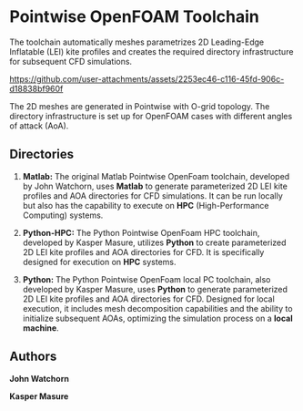 # Pointwise OpenFOAM Toolchain

The toolchain automatically meshes parametrizes 2D Leading-Edge Inflatable (LEI) kite profiles and creates the required directory infrastructure for subsequent CFD simulations.

https://github.com/user-attachments/assets/2253ec46-c116-45fd-906c-d18838bf960f

The 2D meshes are generated in Pointwise with O-grid topology. The directory infrastructure is set up for OpenFOAM cases with different angles of attack (AoA).


## Directories

1. **Matlab:** The original Matlab Pointwise OpenFoam toolchain, developed by John Watchorn, uses **Matlab** to generate parameterized 2D LEI kite profiles and AOA directories for CFD simulations. It can be run locally but also has the capability to execute on **HPC** (High-Performance Computing) systems.

2. **Python-HPC:** The Python Pointwise OpenFoam HPC toolchain, developed by Kasper Masure, utilizes **Python** to create parameterized 2D LEI kite profiles and AOA directories for CFD. It is specifically designed for execution on **HPC** systems.

3. **Python:** The Python Pointwise OpenFoam local PC toolchain, also developed by Kasper Masure, uses **Python** to generate parameterized 2D LEI kite profiles and AOA directories for CFD. Designed for local execution, it includes mesh decomposition capabilities and the ability to initialize subsequent AOAs, optimizing the simulation process on a **local machine**.



## Authors

**John Watchorn**

**Kasper Masure**
